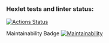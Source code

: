 ### Hexlet tests and linter status:
[![Actions Status](https://github.com/ab-en3rgy/backend-project-lvl1/workflows/hexlet-check/badge.svg)](https://github.com/ab-en3rgy/backend-project-lvl1/actions)

Maintainability Badge
[![Maintainability](https://api.codeclimate.com/v1/badges/a99a88d28ad37a79dbf6/maintainability)](https://codeclimate.com/github/codeclimate/codeclimate/maintainability)